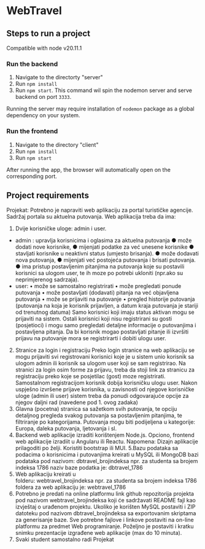 # WebTravel

## Steps to run a project

Compatible with node v20.11.1

### Run the backend

1. Navigate to the directorty "server"
2. Run `npm install`
3. Run `npm start`. This command wil spin the nodemon server and serve backend on port `3333`.

Running the server may require installation of `nodemon` package as a global dependency on your system.

### Run the frontend

1. Navigate to the directory "client"
2. Run `npm install`
3. Run `npm start`

After running the app, the browser will automatically open on the corresponding port.

## Project requirements

Projekat: 
Potrebno je napraviti web aplikaciju za portal turističke agencije. Sadržaj portala su  aktuelna putovanja. Web aplikacija treba da ima: 
1. Dvije korisničke uloge: admin i user. 
- admin : upravlja korisnicima i oglasima za aktuelna putovanja 
● može dodati nove korisnike, 
● mijenjati podatke za već unesene korisnike 
● stavljati korisnike u neaktivni status (umjesto brisanja). 
● može dodavati nova putovanja, 
● mijenjati već postojeća putovanja i brisati putovanja. 
● ima pristup postavljenim pitanjima na putovanja koje su postavili korisnici  sa ulogom user, te ih moze po potrebi ukloniti (npr.ako su neprimjerenog  sadrzaja). 
- user: 
• može se samostalno registrirati 
• može pregledati ponude putovanja 
• može postavljati (dodavati) pitanja na već objavljena putovanja • može se prijaviti na putovanje 
• pregled historije putovanja (putovanja na koja je korisnik prijavljen, a  datum kraja putovanja je stariji od trenutnog datuma) 
Samo korisnici koji imaju status aktivan mogu se prijaviti na sistem. Ostali korisnici koji nisu registrirani su gosti (posjetioci) i mogu samo pregledati  detaljne informacije o putovanjima i postavljena pitanja. Da bi korisnik mogao  postavljati pitanje ili izvršiti prijavu na putovanje mora se registrirarti i dobiti ulogu  user. 
2. Stranice za login i registraciju 
Preko login stranice na web aplikaciju se mogu prijaviti svi registrovani korisnici  koje je u sistem unio korisnik sa ulogom admin ili korisnik sa ulogom user koji se  sam registrirao. Na stranici za login osim forme za prijavu, treba da stoji link za  stranicu za registraciju preko koje se posjetilac (gost) moze registrirati.  Samostalnom registracijom korisnik dobija korisničku ulogu user.
Nakon uspješno izvršene prijave korisnika, u zavisnosti od njegove korisničke  uloge (admin ili user) sistem treba da ponudi odgovarajuće opcije za njegov daljni  rad (navedene pod 1. ovog zadaka) 
3. Glavna (pocetna) stranica sa sažetkom svih putovanja, te opciju detaljnog  pregleda svakog putovanja sa postavljenim pitanjima, te filtriranje po kategorijama.  Putovanja mogu biti podijeljena u kategorije: Europa, daleka putovanja, ljetovanja i  sl. 
4. Backend web aplikacije izraditi korištenjem Node.js. Opciono, frontend web  aplikacije izradiit u Angularu ili Reactu. Napomena: Dizajn aplikacije prilagoditi po  želji. Koristiti bootstrap ili MUI. 
5.Bazu podataka sa podacima o korisnicima i putovanjima kreirati u MySQL ili  MongoDB bazi podataka pod nazivom: 
dbtravel_brojindeksa 
npr. za studenta sa brojem indeksa 1786 naziv baze podatka je: dbtravel_1786 
6. Web aplikaciju kreirati u  
folderu: webtravel_brojindeksa 
npr. za studenta sa brojem indeksa 1786 foldera za web aplikaciju je:  webtravel_1786 
7. Potrebno je predati na online platformu link github repozitorija projekta pod  nazivom webtravel_brojindeksa koji će sadržavati README fajl kao izvještaj o  urađenom projektu. Ukoliko je korišten MySQL postaviti i ZIP datoteku pod  nazivom dbtravel_brojindeksa sa exportovanim skriptama za generisanje baze. 
Sve potrebne fajlove i linkove postaviti na on-line platformu za predmet Web  programiranje. Poželjno je postaviti i kratku snimku prezentacije izgrađene web  aplikacije (max do 10 minuta). 
8. Svaki student samostalno radi Projekat

